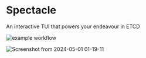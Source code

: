 # Spectacle
An interactive TUI that powers your endeavour in ETCD

![example workflow](https://github.com/MayukhSobo/Spectacle/actions/workflows/go.yml/badge.svg)

![Screenshot from 2024-05-01 01-19-11](https://github.com/MayukhSobo/Spectacle/assets/8527634/cc8d5116-6fa0-45e0-b26e-0f44c2a21b8f)
